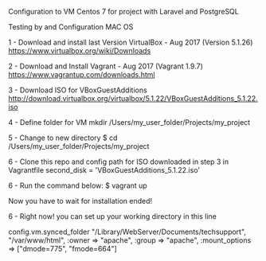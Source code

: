 Configuration to VM Centos 7 for project with Laravel and PostgreSQL

Testing by and Configuration MAC OS

1 - Download and install last Version VirtualBox - Aug 2017 (Version 5.1.26)
https://www.virtualbox.org/wiki/Downloads

2 - Download and Install Vagrant - Aug 2017 (Vagrant 1.9.7)
https://www.vagrantup.com/downloads.html

3 - Download ISO for VBoxGuestAdditions
http://download.virtualbox.org/virtualbox/5.1.22/VBoxGuestAdditions_5.1.22.iso

4 - Define folder for VM
mkdir /Users/my_user_folder/Projects/my_project

5 - Change to new directory
$ cd /Users/my_user_folder/Projects/my_project


6 - Clone this repo and config path for ISO downloaded in step 3 in Vagrantfile 
second_disk = 'VBoxGuestAdditions_5.1.22.iso' 

6 - Run the command below:
$ vagrant up

Now you have to wait for installation ended!

6 - Right now! you can set up your working directory in this line

  config.vm.synced_folder "/Library/WebServer/Documents/techsupport", "/var/www/html", :owner => "apache", :group => "apache", :mount_options => ["dmode=775", "fmode=664"]